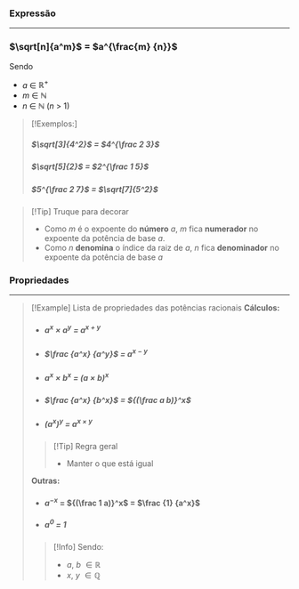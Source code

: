 ### Expressão
---
### $\sqrt[n]{a^m}$ = $a^{\frac{m} {n}}$ 

Sendo
- $a$ $\in$ $\mathbb{R}^+$
- $m$ $\in$ $\mathbb{N}$ 
- $n$ $\in$ $\mathbb{N}$ ($n$ > 1)

>[!Exemplos:]
>##### $\sqrt[3]{4^2}$ = $4^{\frac 2 3}$
>##### $\sqrt[5]{2}$ = $2^{\frac 1 5}$
>##### $5^{\frac 2 7}$ = $\sqrt[7]{5^2}$

>[!Tip] Truque para decorar
>- Como $m$ é o expoente do **número** $a$, $m$ fica **numerador** no expoente da potência de base $a$.
>- Como $n$ **denomina** o índice da raiz de $a$, $n$ fica **denominador** no expoente da potência de base $a$

### Propriedades
---
>[!Example] Lista de propriedades das potências racionais
>**Cálculos:**
>- ##### $a^x \times a^y$ = $a^{x+y}$
>- ##### $\frac {a^x} {a^y}$ = $a^{x-y}$
>- ##### $a^x \times b^x$ = $(a \times b)^x$
>- ##### $\frac {a^x} {b^x}$ = ${(\frac a b)}^x$
>- ##### ${(a^x)}^y$ = $a^{x \times y}$
>>[!Tip] Regra geral
>>- Manter o que está igual
>
>**Outras:**
>- #### $a^{-x}$ = ${(\frac 1 a)}^x$ = $\frac {1} {a^x}$
>- ##### $a^0$ = $1$
>
>
>>[!Info] Sendo:
>>- $a$, $b$ $\in \mathbb{R}$
>>- $x$, $y$ $\in \mathbb{Q}$
